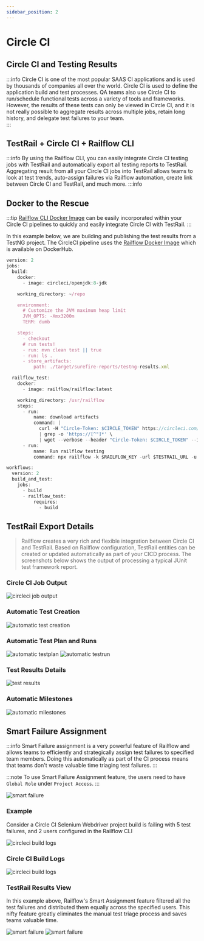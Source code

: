 ```yaml
---
sidebar_position: 2
---
```


# Circle CI

## Circle CI and Testing Results
:::info
Circle CI is one of the most popular SAAS CI applications and is used by thousands of companies all over the world. Circle CI is used to define the application build and test processes. QA teams also use Circle CI to run/schedule functional tests across a variety of tools and frameworks. However, the results of these tests can only be viewed in Circle CI, and it is not really possible to aggregate results across multiple jobs, retain long history, and delegate test failures to your team.  
:::

## TestRail + Circle CI + Railflow CLI
:::info
By using the Railflow CLI, you can easily integrate Circle CI testing jobs with TestRail and automatically export all testing reports to TestRail. Aggregating result from all your Circle CI jobs into TestRail allows teams to look at test trends, auto-assign failures via Railflow automation, create link between Circle CI and TestRail, and much more. 
:::info

## Docker to the Rescue
:::tip
[Railflow CLI Docker Image](https://hub.docker.com/r/railflow/railflow) can be easily incorporated within your Circle CI pipelines to quickly and easily integrate Circle CI with TestRail. 
:::

In this example below, we are building and publishing the test results from a TestNG project. The CircleCI pipeline uses the [Railflow Docker Image](https://hub.docker.com/r/railflow/railflow) which is available on DockerHub.


```jsx title="Circle CI Pipeline Example"
version: 2
jobs:
  build:
    docker:
      - image: circleci/openjdk:8-jdk

    working_directory: ~/repo

    environment:
      # Customize the JVM maximum heap limit
      JVM_OPTS: -Xmx3200m
      TERM: dumb

    steps:
      - checkout
      # run tests!
      - run: mvn clean test || true
      - run: ls .
      - store_artifacts:
          path: ./target/surefire-reports/testng-results.xml

  railflow_test:
    docker:
      - image: railflow/railflow:latest

    working_directory: /usr/railflow
    steps:
      - run:
          name: download artifacts
          command: |
            curl -H "Circle-Token: $CIRCLE_TOKEN" https://circleci.com/api/v1.1/project/github/railflow/testng_example/10/artifacts \
            | grep -o 'https://[^"]*' \
            | wget --verbose --header "Circle-Token: $CIRCLE_TOKEN" --input-file -
      - run:
          name: Run railflow testing
          command: npx railflow -k $RAILFLOW_KEY -url $TESTRAIL_URL -u $RAILFLOW_USERNAME -p $RAILFLOW_PASSWORD -pr "CircleCI-Demo" -path Demo/TestNG -f testng -a john@foo.com, jane@foo.com -r /usr/railflow/testng-results.xml -tp TestPlanName

workflows:
  version: 2
  build_and_test:
    jobs:
      - build
      - railflow_test:
          requires:
            - build

```

## TestRail Export Details
>Railflow creates a very rich and flexible integration between Circle CI and TestRail. Based on Railflow configuration, TestRail entities can be created or updated automatically as part of your CICD process. The screenshots below shows the output of processing a typical JUnit test framework report. 

### Circle CI Job Output 
![circleci job output ](/img/cicd/circleci/circle-build-output.png)

### Automatic Test Creation
![automatic test creation ](/img/cicd/jenkins/plugin-exec-3.png)

### Automatic Test Plan and Runs
![automatic testplan ](/img/cicd/jenkins/plugin-exec-4.png)
![automatic testrun ](/img/cicd/jenkins/plugin-exec-5.png)

### Test Results Details
![test results ](/img/cicd/jenkins/plugin-exec-6.png)

### Automatic Milestones
![automatic milestones ](/img/cicd/jenkins/plugin-exec-7.png)


## Smart Failure Assignment
:::info
Smart Failure assignment is a very powerful feature of Railflow and allows teams to efficiently and strategically assign test failures to specified team members. Doing this automatically as part of the CI process means that teams don't waste valuable time triaging test failures. 
:::

:::note
To use Smart Failure Assignment feature, the users need to have `Global Role` under `Project Access`.
::: 

![smart failure](/img/cicd/jenkins/smart-failure-5.png)

### Example
Consider a Circle CI Selenium Webdriver project build is failing with 5 test failures, and 2 users configured in the Railflow CLI

![circleci build logs](/img/cicd/circleci/circle-smart-assign.png)

### Circle CI Build Logs 

![circleci build logs](/img/cicd/jenkins/smart-failure-2.png)

### TestRail Results View
In this example above, Railflow's Smart Assignment feature filtered all the test failures and distributed them equally across the specified users. This nifty feature greatly eliminates the manual test triage process and saves teams valuable time.

![smart failure](/img/cicd/jenkins/smart-failure-3.png)
![smart failure](/img/cicd/jenkins/smart-failure-4.png)


